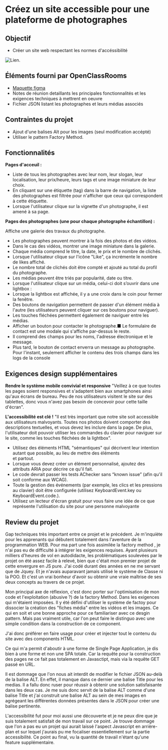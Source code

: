 # Créez un site accessible pour une plateforme de photographes

## Objectif

-   Créer un site web respectant les normes d'accéssibilité

![Lien](https://user.oc-static.com/upload/2020/08/18/15977571210897_image2.png).


## Éléments fourni par OpenClassRooms

-   [Maquette figma](https://www.figma.com/file/pt8xJxC1QffW4HX16QhGZJ/UI-Design-FishEye-FR)
-   Notes de réunion detaillants les principales fonctionnalités et les exigences techniques à mettrent en oeuvre
-   Fichier JSON listant les photographes et leurs médias associés

## Contraintes du projet

-   Ajout d'une balises Alt pour les images (seul modification accépté)
-   Utiliser le pattern Factory Method.

## Fonctionnalités

**Pages d'acceuil :**

-   Liste de tous les photographes avec leur nom, leur slogan, leur localisation,
leur prix/heure, leurs tags et une image miniature de leur choix.
-   En cliquant sur une étiquette (tag) dans la barre de navigation, la liste des
photographes est filtrée pour n'afficher que ceux qui correspondent à cette
étiquette.
-   Lorsque l'utilisateur clique sur la vignette d'un photographe, il est amené à sa
page.

**Pages des photographes (une pour chaque photographe échantillon) :**

Affiche une galerie des travaux du photographe.
-   Les photographes peuvent montrer à la fois des photos et des vidéos.
-   Dans le cas des vidéos, montrer une image miniature dans la galerie.
-   Chaque média comprend le titre, la date, le prix et le nombre de clichés.
-   Lorsque l'utilisateur clique sur l'icône "Like", ça incrémente le nombre
de likes affiché.
-   Le nombre total de clichés doit être compté et ajouté au total du profil
du photographe.
-   Les médias peuvent être triés par popularité, date ou titre.
-   Lorsque l'utilisateur clique sur un média, celui-ci doit s’ouvrir dans une
lightbox :
-   Lorsque la lightbox est affichée, il y a une croix dans le coin pour
fermer la fenêtre.
-   Des boutons de navigation permettent de passer d'un élément média
à l'autre (les utilisateurs peuvent cliquer sur ces boutons pour
naviguer).
-   Les touches fléchées permettent également de naviguer entre les
médias.
-   Afficher un bouton pour contacter le photographe.■ Le formulaire de contact est une modale qui s'affiche par-dessus le
reste.
-   Il comprend des champs pour les noms, l'adresse électronique et le
message.
-   Plus tard, le bouton de contact enverra un message au photographe.
Pour l'instant, seulement afficher le contenu des trois champs dans
les logs de la console

## Exigences design supplémentaires

**Rendre le système mobile convivial et responsive**
"Veillez à ce que toutes les pages soient responsives et s'adaptent bien aux smartphones ainsi
qu'aux écrans de bureau. Peu de nos utilisateurs visitent le site sur des tablettes, donc vous
n'avez pas besoin de concevoir pour cette taille d'écran".

**L'accessibilité est clé !**
"Il est très important que notre site soit accessible aux utilisateurs malvoyants. Toutes nos
photos doivent comporter des descriptions textuelles, et vous devez les inclure dans la page. De
plus, l'utilisateur doit pouvoir utiliser les commandes du clavier pour naviguer sur le site, comme
les touches fléchées de la lightbox".

-   Utilisez des éléments HTML "sémantiques" qui décrivent leur intention autant que
possible, au lieu de mettre des éléments <div> et <span> partout.
-   Lorsque vous devez créer un élément personnalisé, ajoutez des attributs ARIA pour
décrire ce qu'il fait.
-   Le code devrait passer les tests AChecker sans “known issue” (afin qu'il soit
conforme aux WCAG).
-   Toute la gestion des événements (par exemple, les clics et les pressions au clavier)
doit être configurée (utilisez KeyboardEvent.key ou KeyboardEvent.code.).
-   Utilisez un lecteur d'écran gratuit pour vous faire une idée de ce que représente
l'utilisation du site pour une personne malvoyante
  
## Review du projet

Gap techniques très important entre ce projet et le précédent. Je m'inquiète pour les apprenants qui débutent totalement dans l'aventure de la programmation WEB.
Pour ma part une fois assimilée la factory method , je n'ai pas eu de difficulté à intégrer les exigences requises. Ayant plusieurs milliers d'heures de vol en autodidacte, les problématiques soulevées par le projet on été assez facile à relevé, bien que c'était mon premier projet de cette envergure en JS pure. J'ai codé durant des années en ne me servant que de Jquey. Et je n'avais auparavant jamais utilisé le système de Classe ni la POO. Et c'est un vrai bonheur d'avoir su obtenir une vraie maîtrise de ses deux concepts au travers de ce projet.

Mon principal axe de réflexion, c'est donc porter sur l'optimisation de mon code et l'exploitation (abusive ?) de la factory Method. Dans les exigences qui m'étaient imposées. Il y été défini d'utiliser le système de factoy pour dissocier la création des "fiches média" entre les vidéos et les images. Ce qui en soit et une bonne approche pour ce familiariser avec ce desgin pattern. Mais pas vraiment utile, car l'on peut faire le distinguo avec une simple condition dans la construction de ce component.

J'ai donc préférer en faire usage pour créer et injecter tout le contenu du site avec des components HTML.

Ce qui m'a permit d'aboutir à une forme de Single Page Application, je dis bien à une forme et non une SPA totale. Car la requête pour la construction des pages ne ce fait pas totalement en Javasctipt, mais via la requête GET passé en URL.

Il est dommage que l'on nous ait interdit de modifier le fichier JSON au-delà de la balise ALT. En effet, il manque dans ce dernier une balise Title pour les medias. Il a fallu donc ruser pour réussir à obtenir une solution satisfaisante dans les deux cas. Je me suis donc servit de la balise ALT comme d'une balise Title et j'ai construit une balise ALT au sein de mes images en agrégeant les différentes données présentes dans le JSON pour créer une balise pertinente.

L'accessibilité fut pour moi aussi une découverte et je ne peux dire que je suis totalement satisfait de mon travail sur ce point. Je trouve dommage que l'on a pas eu un projet qui aurait laissé l'aspect Javascript en arrière-plan et sur lequel j'aurais pu me focaliser essentiellement sur la partie accessibilité. Ce point au final, vu la quantité de travail n'étant qu'une feature supplémentaire.